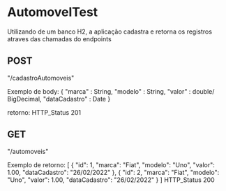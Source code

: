 # AutomovelTest

Utilizando de um banco H2, a aplicação cadastra e retorna os registros atraves das chamadas do endpoints

## POST
"/cadastroAutomoveis"

Exemplo de body:
{
     "marca" : String,
    "modelo" : String,
    "valor" : double/ BigDecimal,
    "dataCadastro" : Date
}

retorno: HTTP_Status 201

## GET
"/automoveis"

Exemplo de retorno: [
    {
        "id": 1,
        "marca": "Fiat",
        "modelo": "Uno",
        "valor": 1.00,
        "dataCadastro": "26/02/2022"
    },
    {
        "id": 2,
        "marca": "Fiat",
        "modelo": "Uno",
        "valor": 1.00,
        "dataCadastro": "26/02/2022"
    }
]
 HTTP_Status 200
 
 
